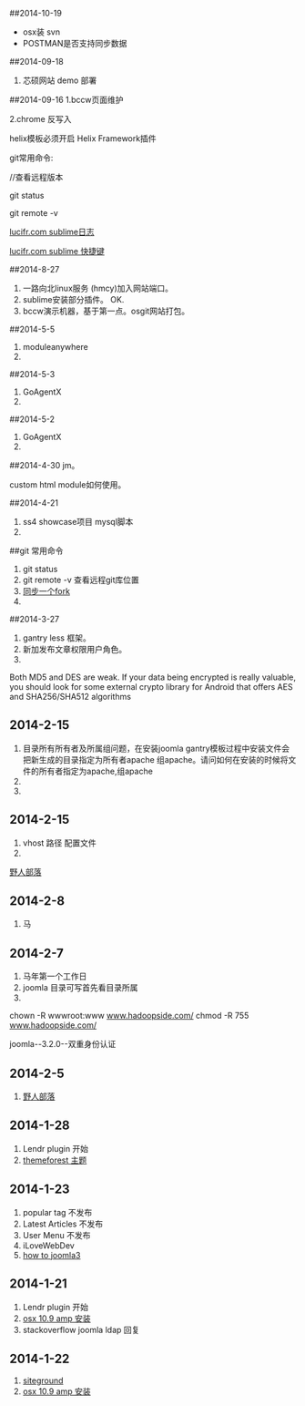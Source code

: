 ##2014-10-19
*	osx装 svn
*	POSTMAN是否支持同步数据


##2014-09-18
1. 芯硕网站 demo 部署

##2014-09-16
1.bccw页面维护

2.chrome 反写入



helix模板必须开启 Helix Framework插件

git常用命令:

//查看远程版本

git status

git remote -v

[lucifr.com sublime日志](http://lucifr.com/2011/08/31/sublime-text-2-tricks-and-tips/)

[lucifr.com sublime 快捷键](http://lucifr.com/2011/09/10/sublime-text-2-useful-shortcuts/)

##2014-8-27
1.  一路向北linux服务 (hmcy)加入网站端口。
2.  sublime安装部分插件。	OK.
3.  bccw演示机器，基于第一点。osgit网站打包。

##2014-5-5
1.  moduleanywhere
2.  

##2014-5-3
1.  GoAgentX
2.  

##2014-5-2
1.  GoAgentX
2.  


##2014-4-30
jm。

custom html module如何使用。

##2014-4-21
1.  ss4 showcase项目 mysql脚本
2.  

##git 常用命令
1.  git status
2.  git remote -v  	查看远程git库位置
3.  [同步一个fork](help.github.com/articles/syncing-a-fork)
4.  

##2014-3-27
1.  gantry less 框架。
2.  新加发布文章权限用户角色。
2.  

Both MD5 and DES are weak. If your data being encrypted is really valuable, you should look for some external crypto library for Android that offers AES and SHA256/SHA512 algorithms

## 2014-2-15
1.  目录所有所有者及所属组问题，在安装joomla gantry模板过程中安装文件会把新生成的目录指定为所有者apache 组apache。请问如何在安装的时候将文件的所有者指定为apache,组apache
2.  
2.  


## 2014-2-15
1.  vhost 路径 配置文件
2.  


[野人部落](http://hadoopside.com/templates/protostar/css/template.css) 


## 2014-2-8
1.  马


## 2014-2-7
1.  马年第一个工作日
2.  joomla 目录可写首先看目录所属
3.  
chown -R wwwroot:www www.hadoopside.com/
 chmod -R 755 www.hadoopside.com/
 
 
joomla--3.2.0--双重身份认证


## 2014-2-5
1.  [野人部落](http://www.wildhorde.com/) 
 
 
## 2014-1-28
1.  Lendr plugin 开始 
2.  [themeforest 主题](http://themeforest.net/)

## 2014-1-23
1.  popular tag		  	不发布
2.  Latest Articles  	不发布
2.  User Menu		  	不发布
3.  iLoveWebDev
4.  [how to joomla3](http://www.youtube.com/watch?v=CiPzIiTWnLM)

## 2014-1-21
1.  Lendr plugin 开始 
2.  [osx 10.9 amp 安装](http://coolestguidesontheplanet.com/osx/)
3.  stackoverflow joomla ldap 回复

## 2014-1-22
1.  [siteground](http://www.siteground.com/tutorials/joomla/install-joomla-extension.htm)
2.  [osx 10.9 amp 安装](http://coolestguidesontheplanet.com/osx/)











